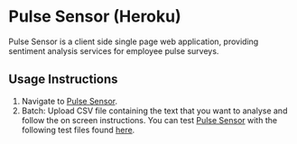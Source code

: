 # Pulse Sensor (Heroku)
Pulse Sensor is a client side single page web application, providing sentiment analysis services for employee pulse surveys.

## Usage Instructions
1. Navigate to [Pulse Sensor](https://the-pulse-sensor.herokuapp.com/).
2. Batch: Upload CSV file containing the text that you want to analyse and follow the on screen instructions. You can test [Pulse Sensor](https://the-pulse-sensor.herokuapp.com/) with the following test files found [here](https://drive.google.com/drive/folders/1YJgSY8qjgpMvULbsq-8tcM8EYvYLdkWJ?usp=sharing).

